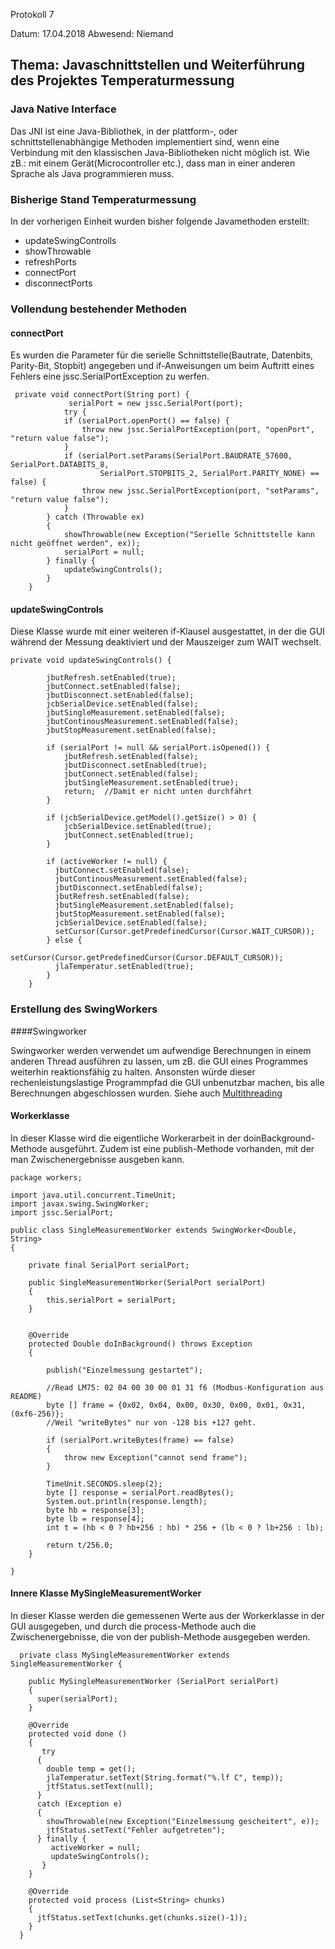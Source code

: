 Protokoll 7

Datum: 17.04.2018
Abwesend: Niemand

## Thema: Javaschnittstellen und Weiterführung des Projektes Temperaturmessung

### Java Native Interface

Das JNI ist eine Java-Bibliothek, in der plattform-, oder schnittstellenabhängige Methoden implementiert sind, wenn eine Verbindung mit den klassischen Java-Bibliotheken nicht möglich ist. Wie zB.: mit einem Gerät(Microcontroller etc.), dass man in einer anderen Sprache als Java programmieren muss.

### Bisherige Stand Temperaturmessung

In der vorherigen Einheit wurden bisher folgende Javamethoden erstellt:

* updateSwingControlls
* showThrowable
* refreshPorts
* connectPort
* disconnectPorts

### Vollendung bestehender Methoden

#### connectPort

Es wurden die Parameter für die serielle Schnittstelle(Bautrate, Datenbits, Parity-Bit, Stopbit) angegeben und if-Anweisungen um beim Auftritt eines Fehlers eine jssc.SerialPortException zu werfen.
```
 private void connectPort(String port) {
             serialPort = new jssc.SerialPort(port);
            try {
            if (serialPort.openPort() == false) {
                throw new jssc.SerialPortException(port, "openPort", "return value false");
            }
            if (serialPort.setParams(SerialPort.BAUDRATE_57600, SerialPort.DATABITS_8,
                    SerialPort.STOPBITS_2, SerialPort.PARITY_NONE) == false) {
                throw new jssc.SerialPortException(port, "setParams", "return value false");
            }
        } catch (Throwable ex) 
        {
            showThrowable(new Exception("Serielle Schnittstelle kann nicht geöffnet werden", ex));
            serialPort = null;
        } finally { 
            updateSwingControls();
        }
    }
```

    
#### updateSwingControls
    
Diese Klasse wurde mit einer weiteren if-Klausel ausgestattet, in der die GUI während der Messung deaktiviert und der Mauszeiger zum WAIT wechselt.
```   
private void updateSwingControls() {
        
        jbutRefresh.setEnabled(true);
        jbutConnect.setEnabled(false);
        jbutDisconnect.setEnabled(false);
        jcbSerialDevice.setEnabled(false);
        jbutSingleMeasurement.setEnabled(false);
        jbutContinousMeasurement.setEnabled(false);
        jbutStopMeasurement.setEnabled(false);

        if (serialPort != null && serialPort.isOpened()) {
            jbutRefresh.setEnabled(false);
            jbutDisconnect.setEnabled(true);
            jbutConnect.setEnabled(false);
            jbutSingleMeasurement.setEnabled(true);
            return;  //Damit er nicht unten durchfährt
        }

        if (jcbSerialDevice.getModel().getSize() > 0) {
            jcbSerialDevice.setEnabled(true);
            jbutConnect.setEnabled(true);
        }
        
        if (activeWorker != null) {
          jbutConnect.setEnabled(false);
          jbutContinousMeasurement.setEnabled(false);
          jbutDisconnect.setEnabled(false);
          jbutRefresh.setEnabled(false);
          jbutSingleMeasurement.setEnabled(false);
          jbutStopMeasurement.setEnabled(false);
          jcbSerialDevice.setEnabled(false);
          setCursor(Cursor.getPredefinedCursor(Cursor.WAIT_CURSOR));
        } else {
          setCursor(Cursor.getPredefinedCursor(Cursor.DEFAULT_CURSOR));
          jlaTemperatur.setEnabled(true);
        }
    }
```

### Erstellung des SwingWorkers

####Swingworker

Swingworker werden verwendet um aufwendige Berechnungen in einem anderen Thread ausführen zu lassen, um zB. die GUI eines Programmes weiterhin reaktionsfähig zu halten. Ansonsten würde dieser rechenleistungslastige Programmpfad die GUI unbenutzbar machen, bis alle Berechnungen abgeschlossen wurden. Siehe auch [Multithreading](https://de.wikipedia.org/wiki/Multithreading)

#### Workerklasse

In dieser Klasse wird die eigentliche Workerarbeit in der doinBackground-Methode ausgeführt. Zudem ist eine publish-Methode vorhanden, mit der man Zwischenergebnisse ausgeben kann.
```
package workers;

import java.util.concurrent.TimeUnit;
import javax.swing.SwingWorker;
import jssc.SerialPort;

public class SingleMeasurementWorker extends SwingWorker<Double, String> 
{
    
    private final SerialPort serialPort;

    public SingleMeasurementWorker(SerialPort serialPort) 
    {
        this.serialPort = serialPort;
    }
       
    
    @Override
    protected Double doInBackground() throws Exception 
    {
        
        publish("Einzelmessung gestartet");
        
        //Read LM75: 02 04 00 30 00 01 31 f6 (Modbus-Konfiguration aus README)
        byte [] frame = {0x02, 0x04, 0x00, 0x30, 0x00, 0x01, 0x31, (0xf6-256)};
        //Weil "writeBytes" nur von -128 bis +127 geht.
        
        if (serialPort.writeBytes(frame) == false) 
        {
            throw new Exception("cannot send frame");
        }
                
        TimeUnit.SECONDS.sleep(2);
        byte [] response = serialPort.readBytes();
        System.out.println(response.length);
        byte hb = response[3];
        byte lb = response[4];
        int t = (hb < 0 ? hb+256 : hb) * 256 + (lb < 0 ? lb+256 : lb);
        
        return t/256.0;
    }
    
}
```

#### Innere Klasse MySingleMeasurementWorker

In dieser Klasse werden die gemessenen Werte aus der Workerklasse in der GUI ausgegeben, und durch die process-Methode auch die Zwischenergebnisse, die von der publish-Methode ausgegeben werden.

```
  private class MySingleMeasurementWorker extends SingleMeasurementWorker {

    public MySingleMeasurementWorker (SerialPort serialPort)
    {
      super(serialPort);
    }

    @Override
    protected void done ()
    {
       try
      {
        double temp = get();
        jlaTemperatur.setText(String.format("%.lf C", temp));
        jtfStatus.setText(null);
      }
      catch (Exception e)
      {
        showThrowable(new Exception("Einzelmessung gescheitert", e));
        jtfStatus.setText("Fehler aufgetreten");
      } finally {
         activeWorker = null;
         updateSwingControls();
       }
    }
    
    @Override
    protected void process (List<String> chunks)
    {
      jtfStatus.setText(chunks.get(chunks.size()-1));
    } 
  }
```

